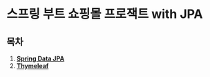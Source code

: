 # 스프링 부트 쇼핑몰 프로잭트 with JPA

## 목차

1. [**Spring Data JPA**](https://github.com/yoon-youngjin/SSS/tree/main/ProjectLion_SpringBoot/practice/3%EC%A3%BC%EC%B0%A8)
2. [**Thymeleaf**](https://github.com/yoon-youngjin/SSS/tree/main/ProjectLion_SpringBoot/practice/4%EC%A3%BC%EC%B0%A8)
